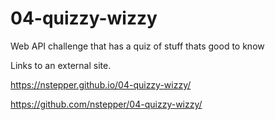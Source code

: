 # 04-quizzy-wizzy
Web API challenge that has a quiz of stuff thats good to know


Links to an external site.

https://nstepper.github.io/04-quizzy-wizzy/

https://github.com/nstepper/04-quizzy-wizzy/

